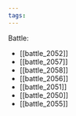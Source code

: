```yaml
---
tags:
---
```

Battle:
- [[battle_2052]]
- [[battle_2057]]
- [[battle_2058]]
- [[battle_2056]]
- [[battle_2051]]
- [[battle_2050]]
- [[battle_2055]]
